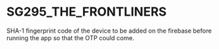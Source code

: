 # SG295_THE_FRONTLINERS

SHA-1 fingerprint code  of the device to be added on the firebase before running the app so that the OTP could come.
